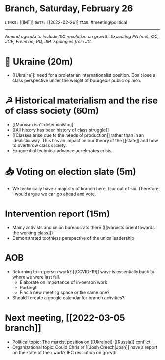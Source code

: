 # Branch, Saturday, February 26
`LINKS:` [[IMT]]
`DATE:` [[2022-02-26]]
`TAGS`: #meeting/political 

---
*Amend agenda to include IEC resolution on growth.*
*Expecting PN (me), CC, JCE, Freeman, PQ, JM.*
*Apologies from JC.*

# 📰 Ukraine (20m)
- [[Ukraine]]: need for a proletarian internationalist position. Don't lose a class perspective under the weight of bourgeois public opinion. 

# ☭ Historical materialism and the rise of class society (60m)
- [[Marxism isn't deterministic]]
- [[All history has been history of class struggle]]
- [[Classes arise due to the needs of production]] rather than in an idealistic way. This has an impact on our theory of the [[state]] and how to overthrow class society. 
- Exponential technical advance accelerates crisis. 

# 📥 Voting on election slate (5m)
- We technically have a majority of branch here, four out of six. Therefore, I would argue we can go ahead and vote. 

# Intervention report (15m)
- Mainy activists and union bureaucrats there ([[Marxists orient towards the working class]])
- Demonstrated toothless perspective of the union leadership

# AOB
- Returning to in-person work? [[COVID-19]] wave is essentially back to where we were last fall. 
	- Elaborate on importance of in-person work
	- Parking!
	- Find a new meeting space or the same one?
- Should I create a google calendar for branch activities?

# Next meeting, [[2022-03-05 branch]]
- Political topic: The marxist position on [[Ukraine]]-[[Russia]] conflict
- Organizational topic: Could Chris or [[Josh Creech|Josh]] have a report on the state of their work? IEC resolution on growth. 